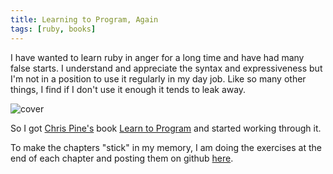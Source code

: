 ```yaml
---
title: Learning to Program, Again
tags: [ruby, books]
---
```


I have wanted to learn ruby in anger for a long time and have had many false starts.
I understand and appreciate the syntax and expressiveness but I'm not in a
position to use it regularly in my day job. Like so many other things, I
find if I don't use it enough it tends to leak away.

![cover](/assets/img/posts/learning-to-program-again/learn-to-program-cover.png)

So I got [Chris Pine's](https://pine.fm/) book
[Learn to Program](http://www.pragprog.com/titles/ltp2/learn-to-program-2nd-edition)
and started working through it.

To make the chapters "stick" in my memory, I am doing the exercises at the end
of each chapter and posting them on github [here](https://github.com/deejaygraham/LearnToProgram).
